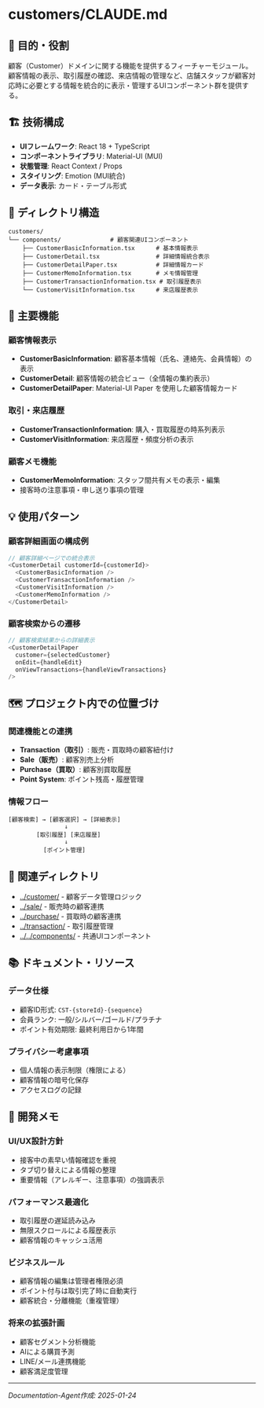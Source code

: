 # customers/CLAUDE.md

## 🎯 目的・役割

顧客（Customer）ドメインに関する機能を提供するフィーチャーモジュール。顧客情報の表示、取引履歴の確認、来店情報の管理など、店舗スタッフが顧客対応時に必要とする情報を統合的に表示・管理するUIコンポーネント群を提供する。

## 🏗️ 技術構成

- **UIフレームワーク**: React 18 + TypeScript  
- **コンポーネントライブラリ**: Material-UI (MUI)
- **状態管理**: React Context / Props
- **スタイリング**: Emotion (MUI統合)
- **データ表示**: カード・テーブル形式

## 📁 ディレクトリ構造

```
customers/
└── components/              # 顧客関連UIコンポーネント
    ├── CustomerBasicInformation.tsx      # 基本情報表示
    ├── CustomerDetail.tsx                # 詳細情報統合表示
    ├── CustomerDetailPaper.tsx           # 詳細情報カード
    ├── CustomerMemoInformation.tsx       # メモ情報管理
    ├── CustomerTransactionInformation.tsx # 取引履歴表示
    └── CustomerVisitInformation.tsx      # 来店履歴表示
```

## 🔧 主要機能

### 顧客情報表示
- **CustomerBasicInformation**: 顧客基本情報（氏名、連絡先、会員情報）の表示
- **CustomerDetail**: 顧客情報の統合ビュー（全情報の集約表示）
- **CustomerDetailPaper**: Material-UI Paper を使用した顧客情報カード

### 取引・来店履歴
- **CustomerTransactionInformation**: 購入・買取履歴の時系列表示
- **CustomerVisitInformation**: 来店履歴・頻度分析の表示

### 顧客メモ機能
- **CustomerMemoInformation**: スタッフ間共有メモの表示・編集
- 接客時の注意事項・申し送り事項の管理

## 💡 使用パターン

### 顧客詳細画面の構成例
```typescript
// 顧客詳細ページでの統合表示
<CustomerDetail customerId={customerId}>
  <CustomerBasicInformation />
  <CustomerTransactionInformation />
  <CustomerVisitInformation />
  <CustomerMemoInformation />
</CustomerDetail>
```

### 顧客検索からの遷移
```typescript
// 顧客検索結果からの詳細表示
<CustomerDetailPaper 
  customer={selectedCustomer}
  onEdit={handleEdit}
  onViewTransactions={handleViewTransactions}
/>
```

## 🗺️ プロジェクト内での位置づけ

### 関連機能との連携
- **Transaction（取引）**: 販売・買取時の顧客紐付け
- **Sale（販売）**: 顧客別売上分析
- **Purchase（買取）**: 顧客別買取履歴
- **Point System**: ポイント残高・履歴管理

### 情報フロー
```
[顧客検索] → [顧客選択] → [詳細表示]
                ↓
        [取引履歴] [来店履歴]
                ↓
          [ポイント管理]
```

## 🔗 関連ディレクトリ

- [../customer/](../customer/) - 顧客データ管理ロジック
- [../sale/](../sale/) - 販売時の顧客連携
- [../purchase/](../purchase/) - 買取時の顧客連携
- [../transaction/](../transaction/) - 取引履歴管理
- [../../components/](../../components/) - 共通UIコンポーネント

## 📚 ドキュメント・リソース

### データ仕様
- 顧客ID形式: `CST-{storeId}-{sequence}`
- 会員ランク: 一般/シルバー/ゴールド/プラチナ
- ポイント有効期限: 最終利用日から1年間

### プライバシー考慮事項
- 個人情報の表示制限（権限による）
- 顧客情報の暗号化保存
- アクセスログの記録

## 📝 開発メモ

### UI/UX設計方針
- 接客中の素早い情報確認を重視
- タブ切り替えによる情報の整理
- 重要情報（アレルギー、注意事項）の強調表示

### パフォーマンス最適化
- 取引履歴の遅延読み込み
- 無限スクロールによる履歴表示
- 顧客情報のキャッシュ活用

### ビジネスルール
- 顧客情報の編集は管理者権限必須
- ポイント付与は取引完了時に自動実行
- 顧客統合・分離機能（重複管理）

### 将来の拡張計画
- 顧客セグメント分析機能
- AIによる購買予測
- LINE/メール連携機能
- 顧客満足度管理

---
*Documentation-Agent作成: 2025-01-24*